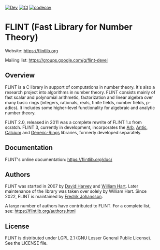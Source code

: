 [![Dev](https://img.shields.io/badge/docs-dev-blue.svg)](https://flintlib.org/doc/#)
[![CI](https://github.com/flintlib/flint/actions/workflows/CI.yml/badge.svg)](https://github.com/flintlib/flint/actions/workflows/CI.yml)
[![codecov](https://codecov.io/gh/flintlib/flint/graph/badge.svg?token=qKHycWTpUP)](https://codecov.io/gh/flintlib/flint)

# FLINT (Fast Library for Number Theory)

Website: https://flintlib.org

Mailing list: https://groups.google.com/g/flint-devel

## Overview

FLINT is a C library in support of computations in number theory.
It's also a research project into algorithms in number theory.
FLINT consists mainly of fast scalar and polynomial 
arithmetic, factorization and linear algebra over many basic rings
(integers, rationals, reals, finite fields, number
fields, p-adics).
It includes some higher-level functionality for
algebraic and analytic number theory.

FLINT 2.0, released in 2011 was a complete rewrite of FLINT 1.x from scratch.
FLINT 3, currently in development, incorporates
the [Arb](https://arblib.org/), [Antic](https://github.com/flintlib/antic),
[Calcium](https://fredrikj.net/calcium/)
and [Generic-Rings](https://github.com/fredrik-johansson/generic-rings)
libraries, formerly developed separately.

## Documentation

FLINT's online documentation: https://flintlib.org/doc/

## Authors

FLINT was started in 2007 by [David Harvey](https://web.maths.unsw.edu.au/~davidharvey/)
and [William Hart](https://www.dpmms.cam.ac.uk/person/wh369).
Later maintenance of the library was taken over solely by
William Hart. Since 2022, FLINT is maintained by
[Fredrik Johansson](https://fredrikj.net/).

A large number of authors have contributed to FLINT.
For a complete list, see: https://flintlib.org/authors.html

## License

FLINT is distributed under LGPL 2.1 (GNU Lesser General Public License).
See the LICENSE file.

